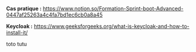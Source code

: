 **Cas pratique :** 
https://www.notion.so/Formation-Sprint-boot-Advanced-0447af25263a4c4fa7bd1ec6cb0a8a45

**Keycloak :**
https://www.geeksforgeeks.org/what-is-keycloak-and-how-to-install-it/


toto 
tutu
